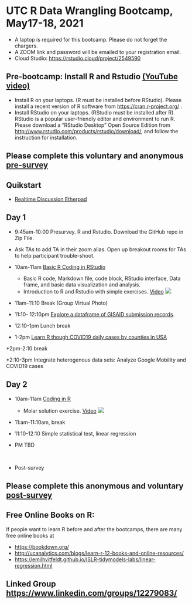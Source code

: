 # UTC R Data Wrangling Bootcamp, May17-18, 2021

* A laptop is required for this bootcamp. Please do not forget the chargers. 
* A ZOOM link and password will be emailed to your registration email. 
* Cloud Studio: https://rstudio.cloud/project/2549590 

## Pre-bootcamp: Install R and Rstudio [(YouTube video)](https://youtu.be/iGeHBlM6tSk)
* Install R on your laptops. (R must be installed before RStudio).
Please install a recent version of R software from https://cran.r-project.org/ .
* Install RStudio on your laptops. (RStudio must be installed after R).
RStudio is a popular user-friendly editor and environment to run R.
Please download a “RStudio Desktop” Open Source Edition from http://www.rstudio.com/products/rstudio/download/, and follow the instruction for installation.


## Please complete this voluntary and anonymous [pre-survey](https://forms.gle/J4JAzzxAXR3SnE7t7)

## Quikstart
* [Realtime Discussion Etherpad](https://etherpad.wikimedia.org/p/UTC-R-bootcamp2019)

## Day 1 
* 9:45am-10:00 	Presurvey. R and Rstudio. Download the GitHub repo in Zip File. 
* Ask TAs to add TA in their zoom alias. Open up breakout rooms for TAs to help participant trouble-shoot. 
* 10am-11am [Basic R Coding in RStudio](https://github.com/BDSpoke-UTC-Spelman-Tuskegee-WVU/R-coding-bootcamp/tree/master/0.Rstudio)
   * Basic R code, Markdown file, code block, RStudio interface, Data frame, and basic data visualization and analysis. 
   * Introduction to R and Rstudio with simple exercises. [Video](http://www.youtube.com/watch?v=LJIxbmDAhYM)
[![](https://i9.ytimg.com/vi/LJIxbmDAhYM/mq2.jpg?sqp=CLeo8vUF&rs=AOn4CLCVRPNCUV98kFe2aog51hZWwe5Ubg)](http://www.youtube.com/watch?v=LJIxbmDAhYM "BBD_simpleR")

* 11am-11:10 	Break (Group Virtual Photo)

* 11:10- 12:10pm [Explore a dataframe of GISAID submission records](https://github.com/BDSpoke-UTC-Spelman-Tuskegee-WVU/R-coding-bootcamp/blob/master/1.startR-with-Covid19/learningR_through_GISAID.Rmd). 

* 12:10-1pm 	Lunch break <br>


* 1-2pm [Learn R though COVID19 daily cases by counties in USA](https://github.com/BDSpoke-UTC-Spelman-Tuskegee-WVU/R-coding-bootcamp/blob/master/1.startR-with-Covid19/learningR_through_JHUCOVID19_data_analysis.Rmd)

*2pm-2:10 break

*2:10-3pm Integrate heterogenous data sets: Analyze Google Mobility and COVID19 cases

## Day 2 	

* 10am-11am	[Coding in R](https://github.com/BDSpoke-UTC-Spelman-Tuskegee-WVU/R-coding-bootcamp/tree/master/2.coding) 
   * Molar solution exercise. [Video](https://youtu.be/H0Zkc-RuY-0)
[![](https://i9.ytimg.com/vi/H0Zkc-RuY-0/mq1.jpg?sqp=CPCn8vUF&rs=AOn4CLDmqFrClihZ3d4JKvfx23kGJS91bQ)](https://youtu.be/H0Zkc-RuY-0 "Molar solution")

* 11:am-11:10am, break
* 11:10-12:10 Simple statistical test, linear regression

* PM	TBD

<br>

* Post-survey <br>

  
## Please complete this anonymous and voluntary [post-survey]()  

## Free Online Books on R: 
If people want to learn R before and after the bootcamps, there are many free online books at 
* https://bookdown.org/
* http://ucanalytics.com/blogs/learn-r-12-books-and-online-resources/
* https://emilhvitfeldt.github.io/ISLR-tidymodels-labs/linear-regression.html

## Linked Group https://www.linkedin.com/groups/12279083/

